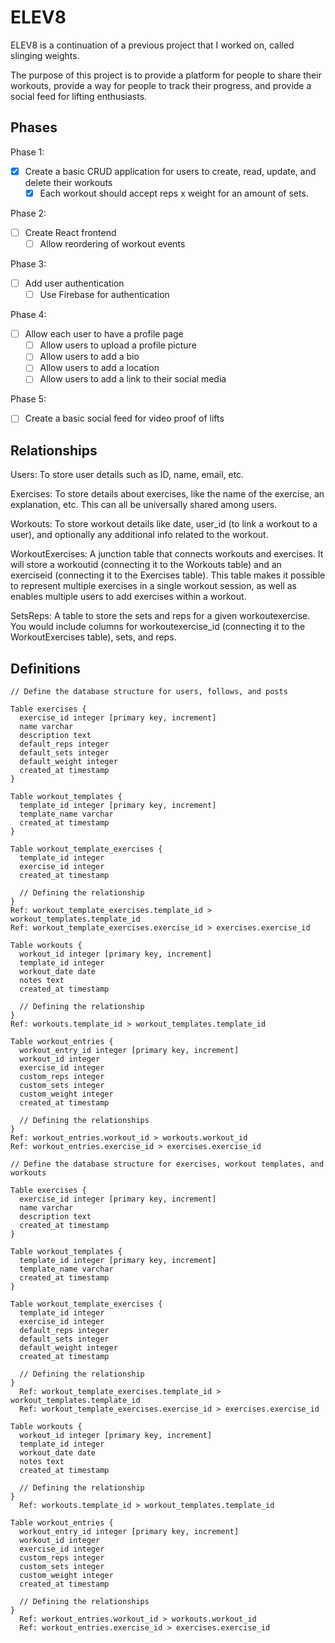 # ELEV8

ELEV8 is a continuation of a previous project that I worked on, called slinging weights. 

The purpose of this project is to provide a platform for people to share their workouts, provide a way for people to track their progress, and provide a social feed for lifting enthusiasts.

## Phases

Phase 1: 
- [X] Create a basic CRUD application for users to create, read, update, and delete their workouts
  - [X] Each workout should accept reps x weight for an amount of sets.

Phase 2:
- [ ] Create React frontend
  - [ ] Allow reordering of workout events

Phase 3:
- [ ] Add user authentication
  - [ ] Use Firebase for authentication

Phase 4:
- [ ] Allow each user to have a profile page
  - [ ] Allow users to upload a profile picture
  - [ ] Allow users to add a bio
  - [ ] Allow users to add a location
  - [ ] Allow users to add a link to their social media

Phase 5:
- [ ] Create a basic social feed for video proof of lifts

## Relationships

Users: To store user details such as ID, name, email, etc.

Exercises: To store details about exercises, like the name of the exercise, an explanation, etc. This can all be universally shared among users.

Workouts: To store workout details like date, user_id (to link a workout to a user), and optionally any additional info related to the workout.

WorkoutExercises: A junction table that connects workouts and exercises. It will store a workoutid (connecting it to the Workouts table) and an exerciseid (connecting it to the Exercises table). This table makes it possible to represent multiple exercises in a single workout session, as well as enables multiple users to add exercises within a workout.

SetsReps: A table to store the sets and reps for a given workoutexercise. You would include columns for workoutexercise_id (connecting it to the WorkoutExercises table), sets, and reps.



## Definitions

```
// Define the database structure for users, follows, and posts

Table exercises {
  exercise_id integer [primary key, increment]
  name varchar
  description text
  default_reps integer
  default_sets integer
  default_weight integer
  created_at timestamp
}

Table workout_templates {
  template_id integer [primary key, increment]
  template_name varchar
  created_at timestamp
}

Table workout_template_exercises {
  template_id integer
  exercise_id integer
  created_at timestamp

  // Defining the relationship
}
Ref: workout_template_exercises.template_id > workout_templates.template_id
Ref: workout_template_exercises.exercise_id > exercises.exercise_id

Table workouts {
  workout_id integer [primary key, increment]
  template_id integer
  workout_date date
  notes text
  created_at timestamp

  // Defining the relationship
}
Ref: workouts.template_id > workout_templates.template_id

Table workout_entries {
  workout_entry_id integer [primary key, increment]
  workout_id integer
  exercise_id integer
  custom_reps integer
  custom_sets integer
  custom_weight integer
  created_at timestamp

  // Defining the relationships
}
Ref: workout_entries.workout_id > workouts.workout_id
Ref: workout_entries.exercise_id > exercises.exercise_id

```

```
// Define the database structure for exercises, workout templates, and workouts

Table exercises {
  exercise_id integer [primary key, increment]
  name varchar
  description text
  created_at timestamp
}

Table workout_templates {
  template_id integer [primary key, increment]
  template_name varchar
  created_at timestamp
}

Table workout_template_exercises {
  template_id integer
  exercise_id integer
  default_reps integer
  default_sets integer
  default_weight integer
  created_at timestamp

  // Defining the relationship
}
  Ref: workout_template_exercises.template_id > workout_templates.template_id
  Ref: workout_template_exercises.exercise_id > exercises.exercise_id

Table workouts {
  workout_id integer [primary key, increment]
  template_id integer
  workout_date date
  notes text
  created_at timestamp

  // Defining the relationship
}
  Ref: workouts.template_id > workout_templates.template_id

Table workout_entries {
  workout_entry_id integer [primary key, increment]
  workout_id integer
  exercise_id integer
  custom_reps integer
  custom_sets integer
  custom_weight integer
  created_at timestamp

  // Defining the relationships
}
  Ref: workout_entries.workout_id > workouts.workout_id
  Ref: workout_entries.exercise_id > exercises.exercise_id

```